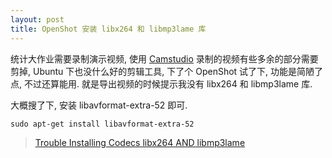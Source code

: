 ```yaml
---
layout: post
title: OpenShot 安装 libx264 和 libmp3lame 库
---
```


统计大作业需要录制演示视频, 使用 [Camstudio](http://camstudio.org) 录制的视频有些多余的部分需要剪掉, Ubuntu 下也没什么好的剪辑工具, 下了个 OpenShot 试了下, 功能是简陋了点, 不过还算能用. 就是导出视频的时候提示我没有 libx264 和 libmp3lame 库.

大概搜了下, 安装 libavformat-extra-52 即可.

    sudo apt-get install libavformat-extra-52

> [Trouble Installing Codecs libx264 AND libmp3lame](http://askubuntu.com/questions/26142/trouble-installing-codecs-libx264-and-libmp3lame)

